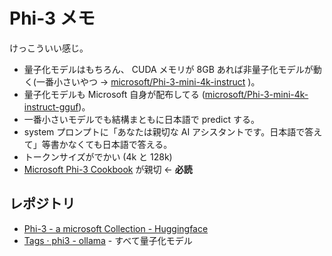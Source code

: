 # Phi-3 メモ

けっこういい感じ。

- 量子化モデルはもちろん、
  CUDA メモリが 8GB あれば非量子化モデルが動く(一番小さいやつ →
  [microsoft/Phi-3-mini-4k-instruct](https://huggingface.co/microsoft/Phi-3-mini-4k-instruct)
  )。
- 量子化モデルも Microsoft 自身が配布してる
  ([microsoft/Phi-3-mini-4k-instruct-gguf](https://huggingface.co/microsoft/Phi-3-mini-4k-instruct-gguf))。
- 一番小さいモデルでも結構まともに日本語で predict する。
- system プロンプトに「あなたは親切な AI アシスタントです。日本語で答えて」等書かなくても日本語で答える。
- トークンサイズがでかい (4k と 128k)
- [Microsoft Phi\-3 Cookbook](https://github.com/microsoft/Phi-3CookBook/tree/2128eac55763eecf284c2f3138e019feb1dc2a10) が親切 ← **必読**

## レポジトリ

- [Phi-3 - a microsoft Collection - Huggingface](https://huggingface.co/collections/microsoft/phi-3-6626e15e9585a200d2d761e3)
- [Tags · phi3 - ollama](https://ollama.com/library/phi3/tags) - すべて量子化モデル
